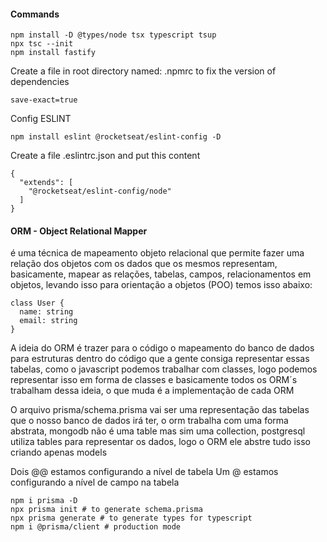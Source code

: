 #### Commands

```
npm install -D @types/node tsx typescript tsup
npx tsc --init
npm install fastify
```

Create a file in root directory named: .npmrc to fix the version of dependencies

```
save-exact=true
```

Config ESLINT

```
npm install eslint @rocketseat/eslint-config -D
```

Create a file .eslintrc.json and put this content

```
{
  "extends": [
    "@rocketseat/eslint-config/node"
  ]
}
```

#### ORM - Object Relational Mapper

é uma técnica de mapeamento objeto relacional que permite fazer uma relação dos objetos com os dados que os mesmos representam, basicamente, mapear as relações, tabelas, campos, relacionamentos em objetos, levando isso para orientação a objetos (POO) temos isso abaixo:

```
class User {
  name: string
  email: string
}
```

A ideia do ORM é trazer para o código o mapeamento do banco de dados para estruturas dentro do código que a gente consiga representar essas tabelas, como o javascript podemos trabalhar com classes, logo podemos representar isso em forma de classes e basicamente todos os ORM´s trabalham dessa ideia, o que muda é a implementação de cada ORM

O arquivo prisma/schema.prisma vai ser uma representação das tabelas que o nosso banco de dados irá ter, o orm trabalha com uma forma abstrata, mongodb não é uma table mas sim uma collection, postgresql utiliza tables para representar os dados, logo o ORM ele abstre tudo isso criando apenas models

Dois @@ estamos configurando a nível de tabela
Um @ estamos configurando a nível de campo na tabela

```
npm i prisma -D
npx prisma init # to generate schema.prisma
npx prisma generate # to generate types for typescript
npm i @prisma/client # production mode
```